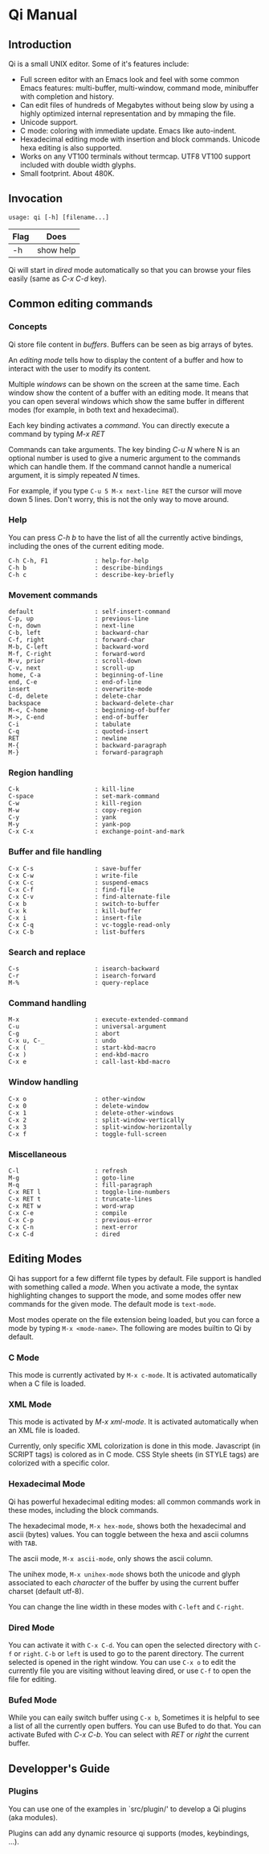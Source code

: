 # Qi Manual

## Introduction

Qi is a small UNIX editor. Some of it's features include:

- Full screen editor with an Emacs look and feel with some common Emacs features: multi-buffer, multi-window, command mode, minibuffer with completion and history.
- Can edit files of hundreds of Megabytes without being slow by using a highly optimized internal representation and by mmaping the file.
- Unicode support.
- C mode: coloring with immediate update. Emacs like auto-indent.
- Hexadecimal editing mode with insertion and block commands. Unicode hexa editing is also supported.
- Works on any VT100 terminals without termcap. UTF8 VT100 support included with double width glyphs.
- Small footprint. About 480K.

## Invocation

```
usage: qi [-h] [filename...]
```

| Flag | Does |
| -- | -- |
| -h | show help |


Qi will start in _dired_ mode automatically so that you can browse your files easily (same as _C-x C-d_ key).

## Common editing commands

### Concepts

Qi store file content in _buffers_. Buffers can be seen as big arrays of bytes.

An _editing mode_ tells how to display the content of a buffer and how to interact with the user to modify its content.

Multiple _windows_ can be shown on the screen at the same time. Each window show the content of a buffer with an editing mode. It means that you can open several windows which show the same buffer in different modes (for example, in both text and hexadecimal).

Each key binding activates a _command_. You can directly execute a command by typing _M-x <command> RET_

Commands can take arguments. The key binding _C-u N_ where N is an optional number is used to give a numeric argument to the commands which can handle them. If the command cannot handle a numerical argument, it is simply repeated _N_ times.

For example, if you type `C-u 5 M-x next-line RET` the cursor will move down 5 lines. Don't worry, this is not the only way to move around.


### Help

You can press _C-h b_ to have the list of all the currently active bindings, including the ones of the current editing mode.

```
C-h C-h, F1             : help-for-help
C-h b                   : describe-bindings
C-h c                   : describe-key-briefly
```

### Movement commands

```
default                 : self-insert-command
C-p, up                 : previous-line
C-n, down               : next-line
C-b, left               : backward-char
C-f, right              : forward-char
M-b, C-left             : backward-word
M-f, C-right            : forward-word
M-v, prior              : scroll-down
C-v, next               : scroll-up
home, C-a               : beginning-of-line
end, C-e                : end-of-line
insert                  : overwrite-mode
C-d, delete             : delete-char
backspace               : backward-delete-char
M-<, C-home             : beginning-of-buffer
M->, C-end              : end-of-buffer
C-i                     : tabulate
C-q                     : quoted-insert
RET                     : newline
M-{                     : backward-paragraph
M-}                     : forward-paragraph
```

### Region handling

```
C-k                     : kill-line
C-space                 : set-mark-command
C-w                     : kill-region
M-w                     : copy-region
C-y                     : yank
M-y                     : yank-pop
C-x C-x                 : exchange-point-and-mark
```

### Buffer and file handling

```
C-x C-s                 : save-buffer
C-x C-w                 : write-file
C-x C-c                 : suspend-emacs
C-x C-f                 : find-file
C-x C-v                 : find-alternate-file
C-x b                   : switch-to-buffer
C-x k                   : kill-buffer
C-x i                   : insert-file
C-x C-q                 : vc-toggle-read-only
C-x C-b                 : list-buffers
```

### Search and replace

```
C-s                     : isearch-backward
C-r                     : isearch-forward
M-%                     : query-replace
```

### Command handling

```
M-x                     : execute-extended-command
C-u                     : universal-argument
C-g                     : abort
C-x u, C-_              : undo
C-x (                   : start-kbd-macro
C-x )                   : end-kbd-macro
C-x e                   : call-last-kbd-macro
```

### Window handling

```
C-x o                   : other-window
C-x 0                   : delete-window
C-x 1                   : delete-other-windows
C-x 2                   : split-window-vertically
C-x 3                   : split-window-horizontally
C-x f                   : toggle-full-screen
```

### Miscellaneous

```
C-l                     : refresh
M-g                     : goto-line
M-q                     : fill-paragraph
C-x RET l               : toggle-line-numbers
C-x RET t               : truncate-lines
C-x RET w               : word-wrap
C-x C-e                 : compile
C-x C-p                 : previous-error
C-x C-n                 : next-error
C-x C-d                 : dired
```

## Editing Modes

Qi has support for a few differnt file types by default. File support is handled with something called a _mode_. When you activate a mode, the syntax highlighting changes to support the mode, and some modes offer new commands for the given mode. The default mode is `text-mode`. 

Most modes operate on the file extension being loaded, but you can force a mode by typing `M-x <mode-name>`. The following are modes builtin to Qi by default.

### C Mode

This mode is currently activated by `M-x c-mode`. It is activated automatically when a C file is loaded.

### XML Mode

This mode is activated by _M-x xml-mode_. It is activated automatically when an XML file is loaded.

Currently, only specific XML colorization is done in this mode. Javascript (in SCRIPT tags) is colored as in C mode. CSS Style
sheets (in STYLE tags) are colorized with a specific color.

### Hexadecimal Mode

Qi has powerful hexadecimal editing modes: all common commands work in these modes, including the block commands. 

The hexadecimal mode, `M-x hex-mode`, shows both the hexadecimal and ascii (bytes) values. You can toggle between the hexa and ascii columns with `TAB`.

The ascii mode, `M-x ascii-mode`, only shows the ascii column.


The unihex mode, `M-x unihex-mode` shows both the unicode and glyph associated to each _character_ of the buffer by using the current
buffer charset (default utf-8).

You can change the line width in these modes with `C-left` and `C-right`.

### Dired Mode

You can activate it with `C-x C-d`. You can open the selected directory with `C-f` or `right`. `C-b` or `left` is used to go to the parent directory. The current selected is opened in the right window. You can use `C-x o` to edit the currently file you are visiting without leaving dired, or use `C-f` to open the file for editing.

### Bufed Mode

While you can eaily switch buffer using `C-x b`, Sometimes it is helpful to see a list of all the currently open buffers. You can use Bufed to do that. You can activate Bufed with _C-x C-b_. You can select with _RET_ or _right_ the current buffer.

## Developper's Guide

### Plugins

You can use one of the examples in `src/plugin/' to develop a Qi plugins (aka modules).

Plugins can add any dynamic resource qi supports (modes, keybindings, ...).


